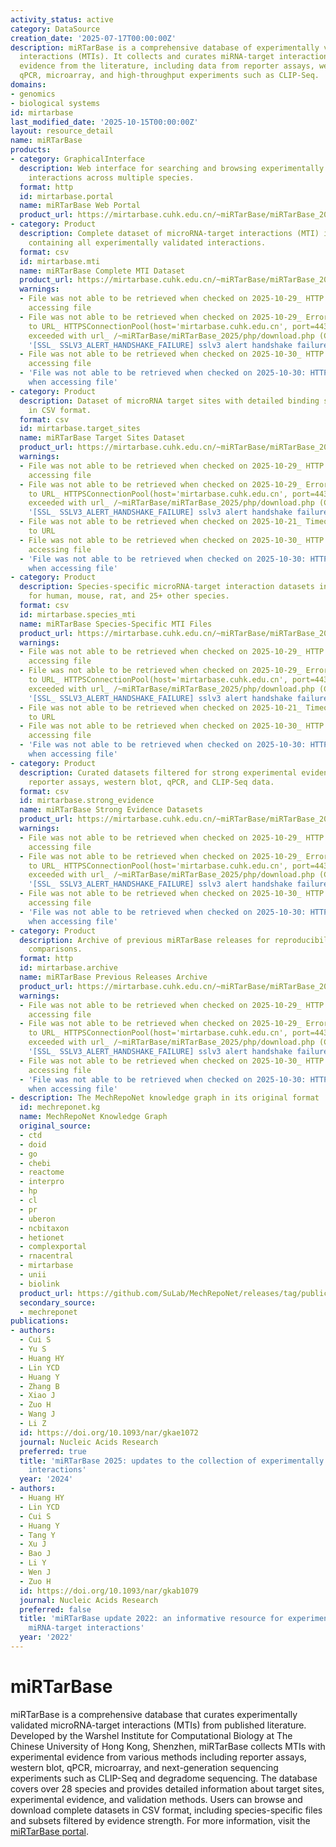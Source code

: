 ```yaml
---
activity_status: active
category: DataSource
creation_date: '2025-07-17T00:00:00Z'
description: miRTarBase is a comprehensive database of experimentally validated microRNA-target
  interactions (MTIs). It collects and curates miRNA-target interactions with experimental
  evidence from the literature, including data from reporter assays, western blot,
  qPCR, microarray, and high-throughput experiments such as CLIP-Seq.
domains:
- genomics
- biological systems
id: mirtarbase
last_modified_date: '2025-10-15T00:00:00Z'
layout: resource_detail
name: miRTarBase
products:
- category: GraphicalInterface
  description: Web interface for searching and browsing experimentally validated microRNA-target
    interactions across multiple species.
  format: http
  id: mirtarbase.portal
  name: miRTarBase Web Portal
  product_url: https://mirtarbase.cuhk.edu.cn/~miRTarBase/miRTarBase_2025/php/index.php
- category: Product
  description: Complete dataset of microRNA-target interactions (MTI) in CSV format
    containing all experimentally validated interactions.
  format: csv
  id: mirtarbase.mti
  name: miRTarBase Complete MTI Dataset
  product_url: https://mirtarbase.cuhk.edu.cn/~miRTarBase/miRTarBase_2025/php/download.php
  warnings:
  - File was not able to be retrieved when checked on 2025-10-29_ HTTP 403 error when
    accessing file
  - File was not able to be retrieved when checked on 2025-10-29_ Error connecting
    to URL_ HTTPSConnectionPool(host='mirtarbase.cuhk.edu.cn', port=443)_ Max retries
    exceeded with url_ /~miRTarBase/miRTarBase_2025/php/download.php (Caused by SSLError(SSLError(1,
    '[SSL_ SSLV3_ALERT_HANDSHAKE_FAILURE] sslv3 alert handshake failure (_ssl.c_1017)')))
  - File was not able to be retrieved when checked on 2025-10-30_ HTTP 403 error when
    accessing file
  - 'File was not able to be retrieved when checked on 2025-10-30: HTTP 403 error
    when accessing file'
- category: Product
  description: Dataset of microRNA target sites with detailed binding site information
    in CSV format.
  format: csv
  id: mirtarbase.target_sites
  name: miRTarBase Target Sites Dataset
  product_url: https://mirtarbase.cuhk.edu.cn/~miRTarBase/miRTarBase_2025/php/download.php
  warnings:
  - File was not able to be retrieved when checked on 2025-10-29_ HTTP 403 error when
    accessing file
  - File was not able to be retrieved when checked on 2025-10-29_ Error connecting
    to URL_ HTTPSConnectionPool(host='mirtarbase.cuhk.edu.cn', port=443)_ Max retries
    exceeded with url_ /~miRTarBase/miRTarBase_2025/php/download.php (Caused by SSLError(SSLError(1,
    '[SSL_ SSLV3_ALERT_HANDSHAKE_FAILURE] sslv3 alert handshake failure (_ssl.c_1017)')))
  - File was not able to be retrieved when checked on 2025-10-21_ Timeout connecting
    to URL
  - File was not able to be retrieved when checked on 2025-10-30_ HTTP 403 error when
    accessing file
  - 'File was not able to be retrieved when checked on 2025-10-30: HTTP 403 error
    when accessing file'
- category: Product
  description: Species-specific microRNA-target interaction datasets in CSV format
    for human, mouse, rat, and 25+ other species.
  format: csv
  id: mirtarbase.species_mti
  name: miRTarBase Species-Specific MTI Files
  product_url: https://mirtarbase.cuhk.edu.cn/~miRTarBase/miRTarBase_2025/php/download.php
  warnings:
  - File was not able to be retrieved when checked on 2025-10-29_ HTTP 403 error when
    accessing file
  - File was not able to be retrieved when checked on 2025-10-29_ Error connecting
    to URL_ HTTPSConnectionPool(host='mirtarbase.cuhk.edu.cn', port=443)_ Max retries
    exceeded with url_ /~miRTarBase/miRTarBase_2025/php/download.php (Caused by SSLError(SSLError(1,
    '[SSL_ SSLV3_ALERT_HANDSHAKE_FAILURE] sslv3 alert handshake failure (_ssl.c_1017)')))
  - File was not able to be retrieved when checked on 2025-10-21_ Timeout connecting
    to URL
  - File was not able to be retrieved when checked on 2025-10-30_ HTTP 403 error when
    accessing file
  - 'File was not able to be retrieved when checked on 2025-10-30: HTTP 403 error
    when accessing file'
- category: Product
  description: Curated datasets filtered for strong experimental evidence including
    reporter assays, western blot, qPCR, and CLIP-Seq data.
  format: csv
  id: mirtarbase.strong_evidence
  name: miRTarBase Strong Evidence Datasets
  product_url: https://mirtarbase.cuhk.edu.cn/~miRTarBase/miRTarBase_2025/php/download.php
  warnings:
  - File was not able to be retrieved when checked on 2025-10-29_ HTTP 403 error when
    accessing file
  - File was not able to be retrieved when checked on 2025-10-29_ Error connecting
    to URL_ HTTPSConnectionPool(host='mirtarbase.cuhk.edu.cn', port=443)_ Max retries
    exceeded with url_ /~miRTarBase/miRTarBase_2025/php/download.php (Caused by SSLError(SSLError(1,
    '[SSL_ SSLV3_ALERT_HANDSHAKE_FAILURE] sslv3 alert handshake failure (_ssl.c_1017)')))
  - File was not able to be retrieved when checked on 2025-10-30_ HTTP 403 error when
    accessing file
  - 'File was not able to be retrieved when checked on 2025-10-30: HTTP 403 error
    when accessing file'
- category: Product
  description: Archive of previous miRTarBase releases for reproducibility and historical
    comparisons.
  format: http
  id: mirtarbase.archive
  name: miRTarBase Previous Releases Archive
  product_url: https://mirtarbase.cuhk.edu.cn/~miRTarBase/miRTarBase_2025/php/download.php
  warnings:
  - File was not able to be retrieved when checked on 2025-10-29_ HTTP 403 error when
    accessing file
  - File was not able to be retrieved when checked on 2025-10-29_ Error connecting
    to URL_ HTTPSConnectionPool(host='mirtarbase.cuhk.edu.cn', port=443)_ Max retries
    exceeded with url_ /~miRTarBase/miRTarBase_2025/php/download.php (Caused by SSLError(SSLError(1,
    '[SSL_ SSLV3_ALERT_HANDSHAKE_FAILURE] sslv3 alert handshake failure (_ssl.c_1017)')))
  - File was not able to be retrieved when checked on 2025-10-30_ HTTP 403 error when
    accessing file
  - 'File was not able to be retrieved when checked on 2025-10-30: HTTP 403 error
    when accessing file'
- description: The MechRepoNet knowledge graph in its original format
  id: mechreponet.kg
  name: MechRepoNet Knowledge Graph
  original_source:
  - ctd
  - doid
  - go
  - chebi
  - reactome
  - interpro
  - hp
  - cl
  - pr
  - uberon
  - ncbitaxon
  - hetionet
  - complexportal
  - rnacentral
  - mirtarbase
  - unii
  - biolink
  product_url: https://github.com/SuLab/MechRepoNet/releases/tag/publication
  secondary_source:
  - mechreponet
publications:
- authors:
  - Cui S
  - Yu S
  - Huang HY
  - Lin YCD
  - Huang Y
  - Zhang B
  - Xiao J
  - Zuo H
  - Wang J
  - Li Z
  id: https://doi.org/10.1093/nar/gkae1072
  journal: Nucleic Acids Research
  preferred: true
  title: 'miRTarBase 2025: updates to the collection of experimentally validated microRNA-target
    interactions'
  year: '2024'
- authors:
  - Huang HY
  - Lin YCD
  - Cui S
  - Huang Y
  - Tang Y
  - Xu J
  - Bao J
  - Li Y
  - Wen J
  - Zuo H
  id: https://doi.org/10.1093/nar/gkab1079
  journal: Nucleic Acids Research
  preferred: false
  title: 'miRTarBase update 2022: an informative resource for experimentally validated
    miRNA-target interactions'
  year: '2022'
---
```

# miRTarBase

miRTarBase is a comprehensive database that curates experimentally validated microRNA-target interactions (MTIs) from published literature. Developed by the Warshel Institute for Computational Biology at The Chinese University of Hong Kong, Shenzhen, miRTarBase collects MTIs with experimental evidence from various methods including reporter assays, western blot, qPCR, microarray, and next-generation sequencing experiments such as CLIP-Seq and degradome sequencing. The database covers over 28 species and provides detailed information about target sites, experimental evidence, and validation methods. Users can browse and download complete datasets in CSV format, including species-specific files and subsets filtered by evidence strength. For more information, visit the [miRTarBase portal](https://mirtarbase.cuhk.edu.cn/~miRTarBase/miRTarBase_2025/php/index.php).